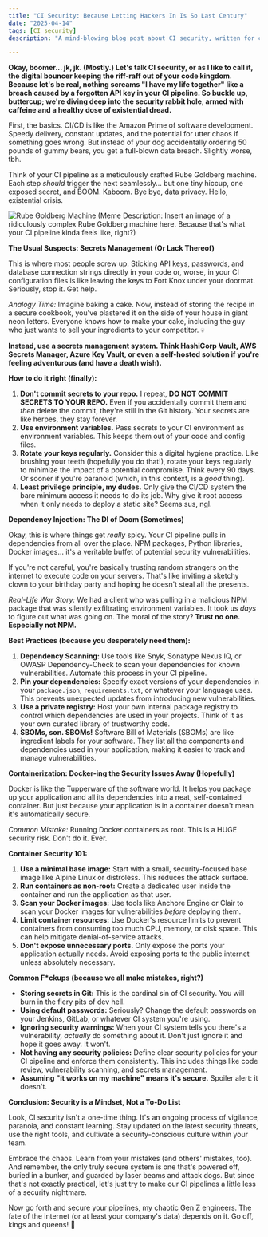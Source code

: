 ```yaml
---
title: "CI Security: Because Letting Hackers In Is So Last Century"
date: "2025-04-14"
tags: [CI security]
description: "A mind-blowing blog post about CI security, written for chaotic Gen Z engineers."

---
```


**Okay, boomer... jk, jk. (Mostly.) Let's talk CI security, or as I like to call it, the digital bouncer keeping the riff-raff out of your code kingdom. Because let's be real, nothing screams "I have my life together" like a breach caused by a forgotten API key in your CI pipeline. So buckle up, buttercup; we're diving deep into the security rabbit hole, armed with caffeine and a healthy dose of existential dread.**

First, the basics. CI/CD is like the Amazon Prime of software development. Speedy delivery, constant updates, and the potential for utter chaos if something goes wrong. But instead of your dog accidentally ordering 50 pounds of gummy bears, you get a full-blown data breach. Slightly worse, tbh.

Think of your CI pipeline as a meticulously crafted Rube Goldberg machine. Each step *should* trigger the next seamlessly... but one tiny hiccup, one exposed secret, and BOOM. Kaboom. Bye bye, data privacy. Hello, existential crisis.

![Rube Goldberg Machine](https://i.imgur.com/5yG7z8s.jpg)
(Meme Description: Insert an image of a ridiculously complex Rube Goldberg machine here. Because that's what your CI pipeline kinda feels like, right?)

**The Usual Suspects: Secrets Management (Or Lack Thereof)**

This is where most people screw up. Sticking API keys, passwords, and database connection strings directly in your code or, worse, in your CI configuration files is like leaving the keys to Fort Knox under your doormat. Seriously, stop it. Get help.

*Analogy Time:* Imagine baking a cake. Now, instead of storing the recipe in a secure cookbook, you've plastered it on the side of your house in giant neon letters. Everyone knows how to make your cake, including the guy who just wants to sell your ingredients to your competitor. 💀

**Instead, use a secrets management system. Think HashiCorp Vault, AWS Secrets Manager, Azure Key Vault, or even a self-hosted solution if you're feeling adventurous (and have a death wish).**

**How to do it right (finally):**

1.  **Don't commit secrets to your repo.** I repeat, **DO NOT COMMIT SECRETS TO YOUR REPO.** Even if you accidentally commit them and *then* delete the commit, they're still in the Git history. Your secrets are like herpes, they stay forever.
2.  **Use environment variables.** Pass secrets to your CI environment as environment variables. This keeps them out of your code and config files.
3.  **Rotate your keys regularly.** Consider this a digital hygiene practice. Like brushing your teeth (hopefully you do that!), rotate your keys regularly to minimize the impact of a potential compromise. Think every 90 days. Or sooner if you're paranoid (which, in this context, is a *good* thing).
4. **Least privilege principle, my dudes.** Only give the CI/CD system the bare minimum access it needs to do its job. Why give it root access when it only needs to deploy a static site? Seems sus, ngl.

**Dependency Injection: The DI of Doom (Sometimes)**

Okay, this is where things get *really* spicy. Your CI pipeline pulls in dependencies from all over the place. NPM packages, Python libraries, Docker images... it's a veritable buffet of potential security vulnerabilities.

If you're not careful, you're basically trusting random strangers on the internet to execute code on your servers. That's like inviting a sketchy clown to your birthday party and hoping he doesn't steal all the presents.

*Real-Life War Story:* We had a client who was pulling in a malicious NPM package that was silently exfiltrating environment variables. It took us *days* to figure out what was going on. The moral of the story? **Trust no one. Especially not NPM.**

**Best Practices (because you desperately need them):**

1.  **Dependency Scanning:** Use tools like Snyk, Sonatype Nexus IQ, or OWASP Dependency-Check to scan your dependencies for known vulnerabilities. Automate this process in your CI pipeline.
2.  **Pin your dependencies:** Specify exact versions of your dependencies in your `package.json`, `requirements.txt`, or whatever your language uses. This prevents unexpected updates from introducing new vulnerabilities.
3.  **Use a private registry:** Host your own internal package registry to control which dependencies are used in your projects. Think of it as your own curated library of trustworthy code.
4. **SBOMs, son. SBOMs!** Software Bill of Materials (SBOMs) are like ingredient labels for your software. They list all the components and dependencies used in your application, making it easier to track and manage vulnerabilities.

**Containerization: Docker-ing the Security Issues Away (Hopefully)**

Docker is like the Tupperware of the software world. It helps you package up your application and all its dependencies into a neat, self-contained container. But just because your application is in a container doesn't mean it's automatically secure.

*Common Mistake:* Running Docker containers as root. This is a HUGE security risk. Don't do it. Ever.

**Container Security 101:**

1.  **Use a minimal base image:** Start with a small, security-focused base image like Alpine Linux or distroless. This reduces the attack surface.
2.  **Run containers as non-root:** Create a dedicated user inside the container and run the application as that user.
3.  **Scan your Docker images:** Use tools like Anchore Engine or Clair to scan your Docker images for vulnerabilities *before* deploying them.
4.  **Limit container resources:** Use Docker's resource limits to prevent containers from consuming too much CPU, memory, or disk space. This can help mitigate denial-of-service attacks.
5. **Don't expose unnecessary ports.** Only expose the ports your application actually needs. Avoid exposing ports to the public internet unless absolutely necessary.

**Common F\*ckups (because we all make mistakes, right?)**

*   **Storing secrets in Git:** This is the cardinal sin of CI security. You will burn in the fiery pits of dev hell.
*   **Using default passwords:** Seriously? Change the default passwords on your Jenkins, GitLab, or whatever CI system you're using.
*   **Ignoring security warnings:** When your CI system tells you there's a vulnerability, *actually* do something about it. Don't just ignore it and hope it goes away. It won't.
*   **Not having any security policies:** Define clear security policies for your CI pipeline and enforce them consistently. This includes things like code review, vulnerability scanning, and secrets management.
* **Assuming "it works on my machine" means it's secure.** Spoiler alert: it doesn't.

**Conclusion: Security is a Mindset, Not a To-Do List**

Look, CI security isn't a one-time thing. It's an ongoing process of vigilance, paranoia, and constant learning. Stay updated on the latest security threats, use the right tools, and cultivate a security-conscious culture within your team.

Embrace the chaos. Learn from your mistakes (and others' mistakes, too). And remember, the only truly secure system is one that's powered off, buried in a bunker, and guarded by laser beams and attack dogs. But since that's not exactly practical, let's just try to make our CI pipelines a little less of a security nightmare.

Now go forth and secure your pipelines, my chaotic Gen Z engineers. The fate of the internet (or at least your company's data) depends on it. Go off, kings and queens! 🙏
